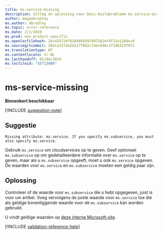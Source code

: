 ```yaml
---
title: ms-service-missing
description: Uitleg en oplossing voor Docs-buildprobleem ms-service-missing
author: meganbradley
ms.author: mbradley
ms.topic: error-reference
ms.date: 2/2/2019
ms.prod: non-product-specific
ms.openlocfilehash: 2bc425726f82840565978072b2efdf13a1284ec0
ms.sourcegitcommit: 203ca15fda2d217f082c74ec648c1f1db323f9f1
ms.translationtype: HT
ms.contentlocale: nl-NL
ms.lasthandoff: 02/04/2019
ms.locfileid: "55713080"
---
```

# <a name="ms-service-missing"></a>ms-service-missing

**Binnenkort beschikbaar**

[!INCLUDE [suggestion-note](includes/suggestion-note.md)]

## <a name="suggestion"></a>Suggestie

`Missing attribute: ms.service. If you specify ms.subservice, you must also specify ms.service.`

Gebruik `ms.service` om cloudservices op te geven. Geef optioneel `ms.subservice` op om gedetailleerdere informatie over `ms.service` op te geven, maar als u `ms.subservice` opgeeft, moet u ook `ms.service` opgeven. De waarden voor `ms.service` en `ms.subservice` moeten een geldig paar zijn.

## <a name="resolution"></a>Oplossing

Controleer of de waarde voor `ms.subservice` die u hebt opgegeven, juist is voor uw artikel. Voeg vervolgens de juiste waarde voor `ms.service` toe die als geldige bovenliggende waarde voor de `ms.subservice` kan worden gebruikt.

U vindt geldige waarden op [deze interne Microsoft-site](https://docsmetadatatool.azurewebsites.net/whitelists).

<!--make sure to add this file to your includes folder and verify the path-->
[!INCLUDE [validation-reference-help](includes/validation-reference-help.md)]
